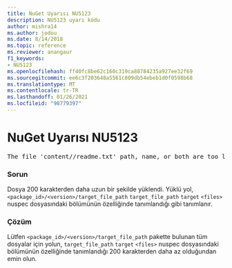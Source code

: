 ```yaml
---
title: NuGet Uyarısı NU5123
description: NU5123 uyarı kodu
author: mishra14
ms.author: jodou
ms.date: 8/14/2018
ms.topic: reference
ms.reviewer: anangaur
f1_keywords:
- NU5123
ms.openlocfilehash: ff40fc8be62c160c319ca88784235a927ee32f69
ms.sourcegitcommit: ee6c3f203648a5561c809db54ebeb1d0f0598b68
ms.translationtype: MT
ms.contentlocale: tr-TR
ms.lasthandoff: 01/26/2021
ms.locfileid: "98779397"
---
```

# <a name="nuget-warning-nu5123"></a>NuGet Uyarısı NU5123
<pre>The file 'content/<LongPath>/readme.txt' path, name, or both are too long. Your package might not work without long file path support. Please shorten the file path or file name.</pre>

### <a name="issue"></a>Sorun

Dosya 200 karakterden daha uzun bir şekilde yüklendi. Yüklü yol, `<package_id>/<version>/target_file_path` `target_file_path` `target` `<files>` nuspec dosyasındaki bölümünün özelliğinde tanımlandığı gibi tanımlanır.


### <a name="solution"></a>Çözüm

Lütfen `<package_id>/<version>/target_file_path` pakette bulunan tüm dosyalar için yolun, `target_file_path` `target` `<files>` nuspec dosyasındaki bölümünün özelliğinde tanımlandığı 200 karakterden daha az olduğundan emin olun.

